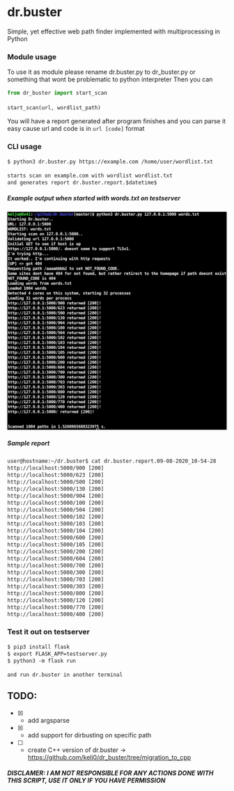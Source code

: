 # dr.buster
Simple, yet effective web path finder implemented with multiprocessing in Python

### Module usage
To use it as module please rename dr.buster.py to dr_buster.py or something that wont be problematic to python interpreter
Then you can

```py
from dr_buster import start_scan

start_scan(url, wordlist_path)
```
You will have a report generated after program finishes and you can parse it easy cause url and code is in `url [code]` format

### CLI usage
```
$ python3 dr.buster.py https://example.com /home/user/wordlist.txt

starts scan on example.com with wordlist wordlist.txt
and generates report dr.buster.report.$datetime$
```

##### Example output when started with words.txt on testserver
![alt text](res/usage.png)

##### Sample report
```
user@hostname:~/dr.buster$ cat dr.buster.report.09-08-2020_10-54-28 
http://localhost:5000/900 [200]
http://localhost:5000/623 [200]
http://localhost:5000/500 [200]
http://localhost:5000/130 [200]
http://localhost:5000/904 [200]
http://localhost:5000/100 [200]
http://localhost:5000/504 [200]
http://localhost:5000/102 [200]
http://localhost:5000/103 [200]
http://localhost:5000/104 [200]
http://localhost:5000/600 [200]
http://localhost:5000/105 [200]
http://localhost:5000/200 [200]
http://localhost:5000/604 [200]
http://localhost:5000/700 [200]
http://localhost:5000/300 [200]
http://localhost:5000/703 [200]
http://localhost:5000/303 [200]
http://localhost:5000/800 [200]
http://localhost:5000/120 [200]
http://localhost:5000/770 [200]
http://localhost:5000/400 [200]
```

### Test it out on testserver
```
$ pip3 install flask
$ export FLASK_APP=testserver.py
$ python3 -m flask run

and run dr.buster in another terminal
```

## TODO:
* [x] - add argsparse
* [x] - add support for dirbusting on specific path
* [ ] - create C++ version of dr.buster -> https://github.com/kelj0/dr_buster/tree/migration_to_cpp

##### DISCLAMER: I AM NOT RESPONSIBLE FOR ANY ACTIONS DONE WITH THIS SCRIPT, USE IT ONLY IF YOU HAVE PERMISSION

